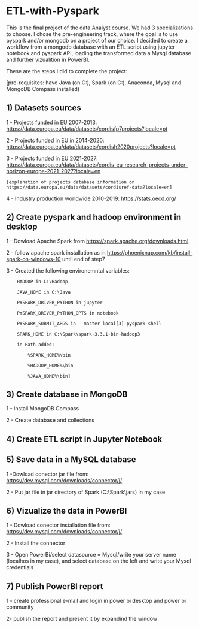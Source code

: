 # ETL-with-Pyspark

This is the final project of the data Analyst course. We had 3 specializations to choose. I chose the pre-engineering track, where the goal is to use pyspark and/or mongodb on a project of our choice. I decided to create a workflow from a mongodb database with an ETL script using jupyter notebook and pyspark API, loading the transformed data a Mysql database and further vizualition in PowerBI. 

These are the steps I did to complete the project:

[pre-requisites: have Java (on C:), Spark (on C:), Anaconda, Mysql and MongoDB Compass installed)

## 1) Datasets sources

1 - Projects funded in EU 2007-2013: https://data.europa.eu/data/datasets/cordisfp7projects?locale=pt

2 - Projects funded in EU in 2014-2020: https://data.europa.eu/data/datasets/cordish2020projects?locale=pt

3 - Projects funded in EU 2021-2027: https://data.europa.eu/data/datasets/cordis-eu-research-projects-under-horizon-europe-2021-2027?locale=en

    [explanation of projects database information on https://data.europa.eu/data/datasets/cordisref-data?locale=en]

4 - Industry production worldwide 2010-2019: https://stats.oecd.org/
    

## 2) Create pyspark and hadoop environment in desktop

1 - Dowload Apache Spark from https://spark.apache.org/downloads.html

2 - follow apache spark installation as in https://phoenixnap.com/kb/install-spark-on-windows-10 until end of step7

3 - Created the following environemntal variables:

        HADOOP in C:\Hadoop

        JAVA_HOME in C:\Java

        PYSPARK_DRIVER_PYTHON in jupyter

        PYSPARK_DRIVER_PYTHON_OPTS in notebook

        PYSPARK_SUBMIT_ARGS in --master local[3] pyspark-shell

        SPARK_HOME in C:\Spark\spark-3.3.1-bin-hadoop3

        in Path added: 

            %SPARK_HOME%\bin

            %HADOOP_HOME%\bin

            %JAVA_HOME%\bin]
           

## 3) Create database in MongoDB

1 - Install MongoDB Compass

2 - Create database and collections
    
    
 ## 4) Create ETL script in Jupyter Notebook
 
 
 ## 5) Save data in a MySQL database
 
1 -Dowload conector jar file from: https://dev.mysql.com/downloads/connector/j/

2 - Put jar file in jar directory of Spark (C:\\Spark\jars) in my case
    
 
 ## 6) Vizualize the data in PowerBI
  
1 - Dowload conector installation file from: https://dev.mysql.com/downloads/connector/j/

2 - Install the connector

3 - Open PowerBi/select datasource = Mysql/write your server name (localhos in my case), and select database on the left and write your Mysql credentials
    
    
  ## 7) Publish PowerBI report

1 - create professional e-mail and login in power bi desktop and power bi community

2- publish the report and present it by expandind the window
    
    
    
    
    
    






